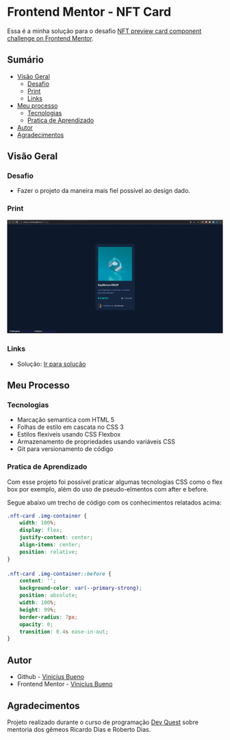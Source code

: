 # Frontend Mentor - NFT Card

Essa é a minha solução para o desafio [NFT preview card component challenge on Frontend Mentor](https://www.frontendmentor.io/challenges/nft-preview-card-component-SbdUL_w0U).

## Sumário

- [Visão Geral](#visão-geral)
  - [Desafio](#desafio)
  - [Print](#print)
  - [Links](#links)
- [Meu processo](#meu-processo)
  - [Tecnologias](#tecnologias)
  - [Pratica de Aprendizado](#pratica-de-aprendizado)
- [Autor](#autor)
- [Agradecimentos](#agradecimentos)

## Visão Geral

### Desafio

- Fazer o projeto da maneira mais fiel possível ao design dado.

### Print

![](./solucao.jpg)

### Links

- Solução: [Ir para solução](https://vinicius-b-oliveira.github.io/nft-card/)

## Meu Processo

### Tecnologias

- Marcação semantica com HTML 5
- Folhas de estilo em cascata no CSS 3
- Estilos flexiveis usando CSS Flexbox
- Armazenamento de propriedades usando variáveis CSS
- Git para versionamento de código

### Pratica de Aprendizado

Com esse projeto foi possível praticar algumas tecnologias CSS como o flex box por exemplo, além do uso de pseudo-elmentos com after e before. 

Segue abaixo um trecho de código com os conhecimentos relatados acima: 
```css
.nft-card .img-container {
    width: 100%;
    display: flex;
    justify-content: center;
    align-items: center;
    position: relative;
}

.nft-card .img-container::before {
    content: '';
    background-color: var(--primary-strong);
    position: absolute;
    width: 100%;
    height: 99%;
    border-radius: 7px;
    opacity: 0;
    transition: 0.4s ease-in-out;
}
```

## Autor

- Github - [Vinicíus Bueno](https://github.com/Vinicius-b-oliveira)
- Frontend Mentor - [Vinicíus Bueno](https://www.frontendmentor.io/profile/Vinicius-b-oliveira)

## Agradecimentos

Projeto realizado durante o curso de programação [Dev Quest](https://devemdobro.com/matriculas-abertas/) sobre mentoria dos gêmeos Ricardo Dias e Roberto Dias. 
